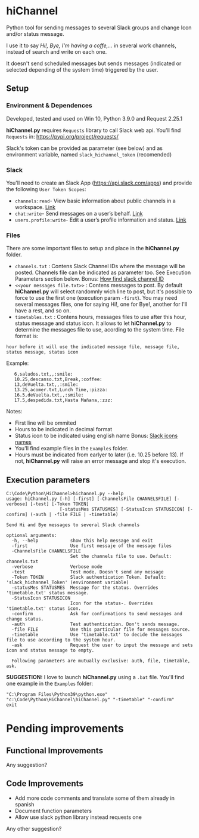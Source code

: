 # hiChannel
Python tool for sending messages to several Slack groups and change Icon and/or status message.

I use it to say _Hi!, Bye, I'm having a coffe,..._ in several work channels, instead of search and write on each one.

It doesn't send scheduled messages but sends messages (indicated or selected depending of the system time) triggered by the user.

## Setup

### Environment & Dependences

Developed, tested and used on Win 10, Python 3.9.0 and Request 2.25.1

**hiChannel.py** requires `Requests` library to call Slack web api. You'll find `Requests` in: https://pypi.org/project/requests/

Slack's token can be provided as parameter (see below) and as environment variable, named `slack_hichannel_token` (recomended)

### Slack

You'll need to create an Slack App (https://api.slack.com/apps) and provide the following `User Token Scopes`:

* `channels:read`- View basic information about public channels in a workspace. [Link](https://api.slack.com/scopes/channels:read)
* `chat:write`- Send messages on a user’s behalf. [Link](https://api.slack.com/scopes/chat:write)
* `users.profile:write`- Edit a user’s profile information and status. [Link](https://api.slack.com/scopes/users.profile:write)



### Files

There are some important files to setup and place in the **hiChannel.py** folder.

* `channels.txt` : Contens Slack Channel IDs where the message will be posted. Channels file can be indicated as parameter too. See Execution Parameters section below. Bonus: [How find slack channel ID](https://stackoverflow.com/questions/40940327/what-is-the-simplest-way-to-find-a-slack-team-id-and-a-channel-id)
* `<<your messages file.txt>>` : Contens messages to post. By default **hiChannel.py** will select randomnly wich line to post, but it's possible to force to use the first one (execution param `-first`). You may need several messages files, one for saying Hi!, one for Bye!, another for I'll have a rest, and so on.
* `timetables.txt` : Contens hours, messages files to use after this hour, status message and status icon. It allows to let **hiChannel.py** to determine the messages file to use, acording to the system time. File format is:

`hour before it will use the indicated message file, message file, status message, status icon`
      
Example:
      
```afer_this_hour,use_this_messages_file,status_message,staus_icon
   6,saludos.txt,,:smile:
   10.25,descanso.txt,Break,:coffee:
   13,deVuelta.txt,,:smile:
   13.25,acomer.txt,Lunch Time,:pizza:
   16.5,deVuelta.txt,,:smile:
   17.5,despedida.txt,Hasta Mañana,:zzz:
```

Notes:

* First line will be ommited
* Hours to be indicated in decimal format
* Status icon to be indicated using english name Bonus: [Slack icons names](https://www.webfx.com/tools/emoji-cheat-sheet/)
* You'll find example files in the `Examples` folder.
* Hours must be indicated from earlyer to later (i.e. 10.25 before 13). If not, **hiChannel.py** will raise an error message and stop it's execution.

## Execution parameters

```
C:\Code\Python\HiChannel>hichannel.py --help
usage: hiChannel.py [-h] [-first] [-ChannelsFile CHANNELSFILE] [-verbose] [-test] [-Token TOKEN]
                    [-statusMes STATUSMES] [-StatusIcon STATUSICON] [-confirm] (-auth | -file FILE | -timetable)

Send Hi and Bye messages to several Slack channels

optional arguments:
  -h, --help            show this help message and exit
  -first                Use first messaje of the message files
  -ChannelsFile CHANNELSFILE
                        Set the channels file to use. Default: channels.txt
  -verbose              Verbose mode
  -test                 Test mode. Doesn't send any message
  -Token TOKEN          Slack authentication Token. Default: 'slack_hichannel_Token' (environment variable)
  -statusMes STATUSMES  Message for the status. Overrides 'timetable.txt' status message.
  -StatusIcon STATUSICON
                        Icon for the status-. Overrides 'timetable.txt' status icon.
  -confirm              Ask for confirmations to send messages and change status.
  -auth                 Test authentication. Don't sends message.
  -file FILE            Use this particular file for messages source.
  -timetable            Use 'timetable.txt' to decide the messages file to use according to the system hour.
  -ask                  Request the user to input the message and sets icon and status message to empty.

  Following parameters are mutually exclusive: auth, file, timetable, ask.
```

**SUGGESTION:** I love to launch **hiChannel.py** using a `.bat` file. You'll find one example in the `Examples` folder:

```
"C:\Program Files\Python39\python.exe" "c:\Code\Python\HiChannel\hiChannel.py" "-timetable" "-confirm"
exit
```


# Pending improvements

## Functional Improvements

Any suggestion?

## Code Improvements

* Add more code comments and translate some of them already in spanish
* Document function parameters
* Allow use slack python library instead requests one

Any other suggestion?


